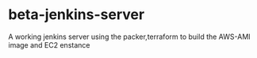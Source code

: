 # beta-jenkins-server
A working jenkins server using the packer,terraform to build the AWS-AMI image and EC2 enstance 
